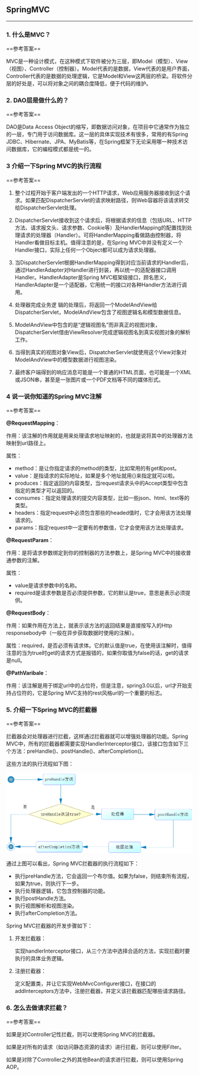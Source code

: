 ## SpringMVC

---

### 1. 什么是MVC？

==参考答案==

MVC是一种设计模式，在这种模式下软件被分为三层，即Model（模型）、View（视图）、Controller（控制器）。Model代表的是数据，View代表的是用户界面，Controller代表的是数据的处理逻辑，它是Model和View这两层的桥梁。将软件分层的好处是，可以将对象之间的耦合度降低，便于代码的维护。

### 2. DAO层是做什么的？

==参考答案==

DAO是Data Access Object的缩写，即数据访问对象，在项目中它通常作为独立的一层，专门用于访问数据库。这一层的具体实现技术有很多，常用的有Spring JDBC、Hibernate、JPA、MyBatis等，在Spring框架下无论采用哪一种技术访问数据库，它的编程模式都是统一的。

### 3 介绍一下Spring MVC的执行流程

==参考答案==

1. 整个过程开始于客户端发出的一个HTTP请求，Web应用服务器接收到这个请求。如果匹配DispatcherServlet的请求映射路径，则Web容器将该请求转交给DispatcherServlet处理。

2. DispatcherServlet接收到这个请求后，将根据请求的信息（包括URL、HTTP方法、请求报文头、请求参数、Cookie等）及HandlerMapping的配置找到处理请求的处理器（Handler）。可将HandlerMapping看做路由控制器，将Handler看做目标主机。值得注意的是，在Spring MVC中并没有定义一个Handler接口，实际上任何一个Object都可以成为请求处理器。

3. 当DispatcherServlet根据HandlerMapping得到对应当前请求的Handler后，通过HandlerAdapter对Handler进行封装，再以统一的适配器接口调用Handler。HandlerAdapter是Spring MVC框架级接口，顾名思义，HandlerAdapter是一个适配器，它用统一的接口对各种Handler方法进行调用。

4. 处理器完成业务逻 辑的处理后，将返回一个ModelAndView给DispatcherServlet，ModelAndView包含了视图逻辑名和模型数据信息。

5. ModelAndView中包含的是“逻辑视图名”而非真正的视图对象，DispatcherServlet借由ViewResolver完成逻辑视图名到真实视图对象的解析工作。

6. 当得到真实的视图对象View后，DispatcherServlet就使用这个View对象对ModelAndView中的模型数据进行视图渲染。

7. 最终客户端得到的响应消息可能是一个普通的HTML页面，也可能是一个XML或JSON串，甚至是一张图片或一个PDF文档等不同的媒体形式。


### 4 说一说你知道的Spring MVC注解

==参考答案==

**@RequestMapping**：

作用：该注解的作用就是用来处理请求地址映射的，也就是说将其中的处理器方法映射到url路径上。

属性：

- method：是让你指定请求的method的类型，比如常用的有get和post。
- value：是指请求的实际地址，如果是多个地址就用{}来指定就可以啦。
- produces：指定返回的内容类型，当request请求头中的Accept类型中包含指定的类型才可以返回的。
- consumes：指定处理请求的提交内容类型，比如一些json、html、text等的类型。
- headers：指定request中必须包含那些的headed值时，它才会用该方法处理请求的。
- params：指定request中一定要有的参数值，它才会使用该方法处理请求。

**@RequestParam**：

作用：是将请求参数绑定到你的控制器的方法参数上，是Spring MVC中的接收普通参数的注解。

属性：

- value是请求参数中的名称。
- required是请求参数是否必须提供参数，它的默认是true，意思是表示必须提供。

**@RequestBody**：

作用：如果作用在方法上，就表示该方法的返回结果是直接按写入的Http responsebody中（一般在异步获取数据时使用的注解）。

属性：required，是否必须有请求体。它的默认值是true，在使用该注解时，值得注意的当为true时get的请求方式是报错的，如果你取值为false的话，get的请求是null。

**@PathVaribale**：

作用：该注解是用于绑定url中的占位符，但是注意，spring3.0以后，url才开始支持占位符的，它是Spring MVC支持的rest风格url的一个重要的标志。

### 5. 介绍一下Spring MVC的拦截器

==参考答案==

拦截器会对处理器进行拦截，这样通过拦截器就可以增强处理器的功能。Spring MVC中，所有的拦截器都需要实现HandlerInterceptor接口，该接口包含如下三个方法：preHandle()、postHandle()、afterCompletion()。

这些方法的执行流程如下图：

<img src="https://raw.githubusercontent.com/ayifuture0920/Img/main/pictures/31C010B3F63CB1CC1ADC5481E9E77BDB" alt="img" style="zoom: 67%;" />

通过上图可以看出，Spring MVC拦截器的执行流程如下：

- 执行preHandle方法，它会返回一个布尔值。如果为false，则结束所有流程，如果为true，则执行下一步。
- 执行处理器逻辑，它包含控制器的功能。
- 执行postHandle方法。
- 执行视图解析和视图渲染。
- 执行afterCompletion方法。

Spring MVC拦截器的开发步骤如下：

1. 开发拦截器：

   实现handlerInterceptor接口，从三个方法中选择合适的方法，实现拦截时要执行的具体业务逻辑。

2. 注册拦截器：

   定义配置类，并让它实现WebMvcConfigurer接口，在接口的addInterceptors方法中，注册拦截器，并定义该拦截器匹配哪些请求路径。


### 6. 怎么去做请求拦截？

==参考答案==

如果是对Controller记性拦截，则可以使用Spring MVC的拦截器。

如果是对所有的请求（如访问静态资源的请求）进行拦截，则可以使用Filter。

如果是对除了Controller之外的其他Bean的请求进行拦截，则可以使用Spring AOP。